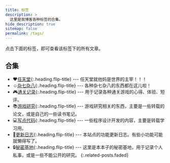 ```yaml
---
title: 标签
description: >
  这里是我博客各种标签的合集。
hide_description: true
sitemap: false
permalink: /tags/
---
```



点击下面的标签，即可查看该标签下的所有文章。


## 合集
* ❤️[任天堂]{:.heading.flip-title} --- 任天堂就他妈是世界的主宰！！！
* ☺️[杂七杂八]{:.heading.flip-title} --- 各种杂七杂八的东西都在这儿啦！
* 🎮[通关记录]{:.heading.flip-title} --- 用于记录各种通关游戏的心得、体验、短评。
* 📚[游戏研究]{:.heading.flip-title} --- 游戏研究相关的东西，主要是一些转载的论文，或是自己的一些读书笔记。
* 💻[写点代码]{:.heading.flip-title} --- 一些程序设计开发的内容，主要是转载学习用。
* 📣[更新日志]{:.heading.flip-title} --- 本站点的功能更新日志。有些小功能可能就懒得写了。
* 🔒[秘密基地]{:.heading.flip-title} --- 这里是本本子的秘密基地，用于记录个人私事，或是一些不能公开的研究。
{:.related-posts.faded}

[任天堂]: ../blog/任天堂/
[杂七杂八]: ../blog/杂七杂八/
[通关记录]: ../blog/通关记录/
[游戏研究]: ../blog/游戏研究/
[写点代码]: ../blog/写点代码/
[更新日志]: ../blog/更新日志/
[秘密基地]: ../blog/秘密基地/